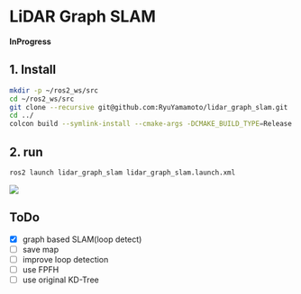 # LiDAR Graph SLAM

**InProgress**

## 1. Install
```bash
mkdir -p ~/ros2_ws/src
cd ~/ros2_ws/src
git clone --recursive git@github.com:RyuYamamoto/lidar_graph_slam.git
cd ../
colcon build --symlink-install --cmake-args -DCMAKE_BUILD_TYPE=Release
```

## 2. run
```bash
ros2 launch lidar_graph_slam lidar_graph_slam.launch.xml
```

[![](https://img.youtube.com/vi/hhWxuyCu7Us/0.jpg)](https://www.youtube.com/watch?v=hhWxuyCu7Us)

## ToDo
- [x] graph based SLAM(loop detect)
- [ ] save map
- [ ] improve loop detection
- [ ] use FPFH
- [ ] use original KD-Tree
